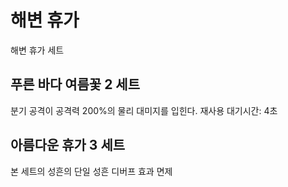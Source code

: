 # 해변 휴가

해변 휴가 세트

## 푸른 바다 여름꽃 2 세트

분기 공격이 공격력 200%의 물리 대미지를 입힌다. 재사용 대기시간: 4초

## 아름다운 휴가 3 세트

본 세트의 성흔의 단일 성흔 디버프 효과 면제
